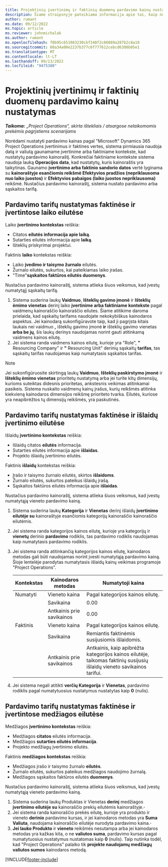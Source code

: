 ```yaml
---
title: Projektinių įvertinimų ir faktinių duomenų pardavimo kainų nustatymas
description: Šiame straipsnyje pateikiama informacija apie tai, kaip nustatomos projektais pagrįstų įvertinimų pardavimo kainos ir faktinės aplinkybės.
author: rumant
ms.date: 09/12/2022
ms.topic: article
ms.reviewer: johnmichalak
ms.author: rumant
ms.openlocfilehash: f0b95c651983230cbf340f2c06089a287b2c8a10
ms.sourcegitcommit: 60a34a00e2237b377c6f777612cebcd6380b05e1
ms.translationtype: MT
ms.contentlocale: lt-LT
ms.lasthandoff: 09/13/2022
ms.locfileid: "9475380"
---
```

#  <a name="determine-sales-prices-for-project-based-estimates-and-actuals"></a>Projektinių įvertinimų ir faktinių duomenų pardavimo kainų nustatymas

_**Taikoma:** „Project Operations“, skirta ištekliais / atsargose nelaikomomis prekėmis pagrįstiems scenarijams_

Norėdami nustatyti pardavimo kainas pagal "Microsoft" Dynamics 365 Project Operations įvertinimus ir faktines vertes, sistema pirmiausia naudoja datą ir valiutą gaunamame įvertinime arba faktiniame kontekste, kad nustatytų pardavimo kainoraštį. Konkrečiai faktiniame kontekste sistema naudoja lauką **Operacijos data**, kad nustatytų, kuris kainoraštis yra taikytinas. Gaunamo **įvertinimo arba faktinio sandorio datos** vertė lyginama su **kainoraštyje esančiomis reikšmė Efektyvios pradžios (nepriklausoma nuo laiko juostos)** ir **Efektyvios pabaigos (laiko juostos nepriklausoma)** reikšmė. Nustačius pardavimo kainoraštį, sistema nustato pardavimo arba sąskaitos tarifą.

## <a name="determining-sales-rates-on-actual-and-estimate-lines-for-time"></a>Pardavimo tarifų nustatymas faktinėse ir įvertintose laiko eilutėse

Laiko **įvertinimo kontekstas** reiškia:

- Citatos **eilutės informacija apie laiką**.
- Sutarties eilutės informacija apie **laiką**.
- Išteklių priskyrimai projektui.

Faktinis **laiko** kontekstas reiškia:

- Laiko **įvedimo ir taisymo žurnalo** eilutės.
- Žurnalo eilutės, sukurtos, kai pateikiamas laiko įrašas.
- "Time"**sąskaitos faktūros eilutės duomenys**. 

Nustačius pardavimo kainoraštį, sistema atlieka šiuos veiksmus, kad įvestų numatytąjį sąskaitų tarifą.

1. Sistema suderina laukų **Vaidmuo**, **Išteklių gavimo įmonė** ir **Išteklių ėmimo vienetas** derinį laiko **įvertinime arba faktiniame kontekste** pagal vaidmenų kainoraščio kainoraščio eilutes. Šiame atitikime daroma prielaida, kad sąskaitų tarifams naudojate nekokybiškus kainodaros aspektus. Jei kainodarą sukonfigūravote taip, kad ji pagrįsta kitais laukais nei vaidmuo **,** išteklių gavimo įmonė **ir** išteklių gavimo vienetas **arba be jų**, šis laukų derinys naudojamas norint gauti atitinkamą vaidmens kainos eilutę.
1. Jei sistema randa vaidmens kainos eilutę, kurioje yra "Role", **"** Resourcing Company" ir **"** Resourcing Unit" derinių sąskaitų **tarifas**, tas sąskaitų tarifas naudojamas kaip numatytasis sąskaitos tarifas.

> [!NOTE]
> Jei sukonfigūruosite skirtingą laukų **Vaidmuo**, **Išteklių paskirstymo įmonė** ir **Išteklių ėmimo vienetas** prioritetų nustatymą arba jei turite kitų dimensijų, kurioms suteiktas didesnis prioritetas, ankstesnis veikimas atitinkamai pasikeis. Sistema nuskaito vaidmenų kainų įrašus, kurių reikšmės atitinka kiekvieną kainodaros dimensijos reikšmę prioriteto tvarka. Eilutės, kuriose yra neapibrėžtos tų dimensijų reikšmės, yra paskutinės.

## <a name="determining-sales-rates-on-actual-and-estimate-lines-for-expense"></a>Pardavimo tarifų nustatymas faktinėse ir išlaidų įvertinimo eilutėse

Išlaidų **įvertinimo kontekstas** reiškia:

- Išlaidų citatos **eilutės** informacija.
- Sutarties eilutės informacija apie **išlaidas**.
- Projekto išlaidų įvertinimo eilutės.

Faktinis **išlaidų** kontekstas reiškia:

- Įrašo ir taisymo žurnalo eilutės, skirtos **išlaidoms**.
- Žurnalo eilutės, sukurtos pateikus išlaidų įrašą.
- Sąskaitos faktūros eilutės informacija apie **išlaidas**. 

Nustačius pardavimo kainoraštį, sistema atlieka šiuos veiksmus, kad įvestų numatytąją vieneto pardavimo kainą.

1. Sistema suderina laukų **Kategorija** ir **Vienetas** derinį išlaidų **įvertinimo eilutėje su** kainoraštyje esančiomis kategorijų kainoraščio kainoraščio eilutėmis.
1. Jei sistema randa kategorijos kainos eilutę, kurioje yra kategorijų ir **vienetų** derinio **pardavimo** rodiklis, tas pardavimo rodiklis naudojamas kaip numatytasis pardavimo rodiklis.
1. Jei sistema randa atitinkančią kategorijos kainos eilutę, kainodaros metodas gali būti naudojamas norint įvesti numatytąją pardavimo kainą. Šioje lentelėje parodytas numatytasis išlaidų kainų veikimas programoje "Project Operations".

    | Kontekstas | Kainodaros metodas | Numatytoji kaina |
    | --- | --- | --- |
    | Numatyti | Vieneto kaina | Pagal kategorijos kainos eilutę. |
    |        | Savikaina | 0.00 |
    |        | Antkainis prie savikainos | 0.00 |
    | Faktinis | Vieneto kaina | Pagal kategorijos kainos eilutę. |
    |        | Savikaina | Remiantis faktinėmis susijusiomis išlaidomis. |
    |        | Antkainis prie savikainos | Antkainis, kaip apibrėžta kategorijos kainos eilutėje, taikomas faktinių susijusių išlaidų vieneto savikainos tarifui. |

1. Jei sistema negali atitikti **verčių Kategorija** ir **Vienetas**, pardavimo rodiklis pagal numatytuosius nustatymus nustatytas kaip **0** (nulis).

## <a name="determining-sales-rates-on-actual-and-estimate-lines-for-material"></a>Pardavimo tarifų nustatymas faktinėse ir įvertintose medžiagos eilutėse

Medžiagos **įvertinimo kontekstas** reiškia:

- Medžiagos **citatos** eilutės informacija.
- Medžiagos **sutarties eilutės informacija**.
- Projekto medžiagų įvertinimo eilutės.

Faktinis **medžiagos kontekstas** reiškia:

- Medžiagos įrašo ir taisymo žurnalo **eilutės**.
- Žurnalo eilutės, sukurtos pateikus medžiagos naudojimo žurnalą.
- Medžiagos sąskaitos faktūros eilutės **duomenys**. 

Nustačius pardavimo kainoraštį, sistema atlieka šiuos veiksmus, kad įvestų numatytąją vieneto pardavimo kainą.

1. Sistema suderina laukų Produktas ir Vienetas **derinį** medžiagos **įvertinimo eilutėje su** kainoraščio prekių eilutėmis kainoraštyje.**·**
1. Jei sistema randa kainoraščio prekės eilutę, kurioje yra produkto ir vieneto **derinio** pardavimo kursas, ir jei kainodaros metodas yra **Suma Valiuta**, naudojama kainoraščio eilutėje nurodyta pardavimo kaina.**·** 
1. **Jei lauko Produkto** ir **vieneto** reikšmės nesutampa arba jei kainodaros metodas yra kažkas kita, o ne **valiutos suma**, pardavimo kursas pagal numatytuosius nustatymus nustatomas kaip **0** (nulis). Taip nutinka todėl, kad "Project Operations" palaiko tik **projekte naudojamų medžiagų valiutos sumos** kainodaros metodą.

[!INCLUDE[footer-include](../includes/footer-banner.md)]
